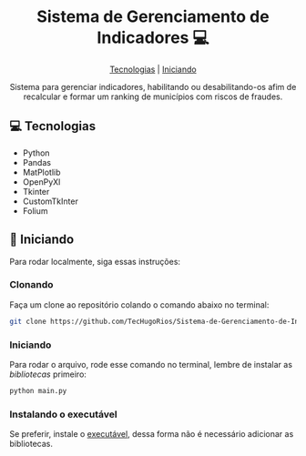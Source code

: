 
<h1 align="center" style="font-weight: bold;">Sistema de Gerenciamento de Indicadores 💻</h1>

<p align="center">
<a href="#tech">Tecnologias</a>
|
<a href="#started">Iniciando</a>


 
</p>


<p align="center">Sistema para gerenciar indicadores, habilitando ou desabilitando-os afim de recalcular e formar um ranking de municípios com riscos de fraudes.</p>



<h2 id="technologies">💻 Tecnologias</h2>

- Python
- Pandas
- MatPlotlib
- OpenPyXl
- Tkinter
- CustomTkInter
- Folium

<h2 id="started">🚀 Iniciando</h2>

Para rodar localmente, siga essas instruções:

<h3>Clonando</h3>

Faça um clone ao repositório colando o comando abaixo no terminal:

```bash
git clone https://github.com/TecHugoRios/Sistema-de-Gerenciamento-de-Indicadores-TCM
```

<h3>Iniciando</h3>

Para rodar o arquivo, rode esse comando no terminal, lembre de instalar as *bibliotecas* primeiro:
```bash
python main.py
```

<h3>Instalando o executável</h3>
Se preferir, instale o <a href="https://github.com/TecHugoRios/Sistema-de-Gerenciamento-de-Indicadores-TCM/releases/tag/release-v1">executável</a>, dessa forma não é necessário adicionar as bibliotecas.
